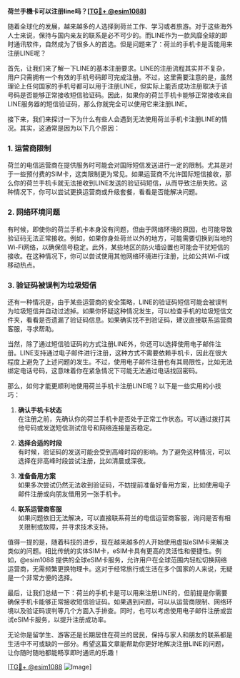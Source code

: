 **荷兰手機卡可以注册line吗？[[TG💪+ @esim1088](https://t.me/s/esim1088)]**

随着全球化的发展，越来越多的人选择到荷兰工作、学习或者旅游。对于这些海外人士来说，保持与国内亲友的联系是必不可少的。而LINE作为一款风靡全球的即时通讯软件，自然成为了很多人的首选。但是问题来了：荷兰的手机卡是否能用来注册LINE呢？

首先，让我们来了解一下LINE的基本注册要求。LINE的注册流程其实并不复杂，用户只需拥有一个有效的手机号码即可完成注册。不过，这里需要注意的是，虽然理论上任何国家的手机号都可以用于注册LINE，但实际上能否成功注册取决于该号码是否能够正常接收短信验证码。因此，如果你的荷兰手机卡能够正常接收来自LINE服务器的短信验证码，那么你就完全可以使用它来注册LINE。

接下来，我们来探讨一下为什么有些人会遇到无法使用荷兰手机卡注册LINE的情况。其实，这通常是因为以下几个原因：

### 1. **运营商限制**
荷兰的电信运营商在提供服务时可能会对国际短信发送进行一定的限制。尤其是对于一些预付费的SIM卡，这类限制更为常见。如果运营商不允许国际短信接收，那么你的荷兰手机卡就无法接收到LINE发送的验证码短信，从而导致注册失败。这种情况下，你可以尝试更换运营商或升级套餐，看看是否能解决问题。

### 2. **网络环境问题**
有时候，即使你的荷兰手机卡本身没有问题，但由于网络环境的原因，也可能导致验证码无法正常接收。例如，如果你身处荷兰以外的地方，可能需要切换到当地的Wi-Fi网络，以确保信号稳定。此外，某些地区的防火墙设置也可能会干扰短信的接收。在这种情况下，你可以尝试使用其他网络环境进行注册，比如公共Wi-Fi或移动热点。

### 3. **验证码被误判为垃圾短信**
还有一种情况是，由于某些运营商的安全策略，LINE的验证码短信可能会被误判为垃圾短信并自动过滤掉。如果你怀疑这种情况发生，可以检查手机的垃圾短信文件夹，看看是否遗漏了验证码信息。如果确实找不到验证码，建议直接联系运营商客服，寻求帮助。

当然，除了通过短信验证码的方式注册LINE外，你还可以选择使用电子邮件注册。LINE支持通过电子邮件进行注册，这种方式不需要依赖手机卡，因此在很大程度上避免了上述问题的发生。不过，使用电子邮件注册也有其局限性，比如无法绑定电话号码，这意味着你在紧急情况下可能无法通过电话找回密码。

那么，如何才能更顺利地使用荷兰手机卡注册LINE呢？以下是一些实用的小技巧：

1. **确认手机卡状态**  
   在注册之前，先确认你的荷兰手机卡是否处于正常工作状态。可以通过拨打其他号码或发送短信测试信号和网络连接是否稳定。

2. **选择合适的时段**  
   有时候，验证码的发送可能会受到高峰时段的影响。为了避免这种情况，可以选择在非高峰时段尝试注册，比如清晨或深夜。

3. **准备备用方案**  
   如果多次尝试仍然无法收到验证码，不妨提前准备好备用方案，比如使用电子邮件注册或向朋友借用另一张手机卡。

4. **联系运营商客服**  
   如果问题依旧无法解决，可以直接联系荷兰的电信运营商客服，询问是否有相关限制或故障，并寻求技术支持。

值得一提的是，随着科技的进步，现在越来越多的人开始使用虚拟eSIM卡来解决类似的问题。相比传统的实体SIM卡，eSIM卡具有更高的灵活性和便捷性。例如，@esim1088 提供的全球eSIM卡服务，允许用户在全球范围内轻松切换网络运营商，无需频繁更换物理卡。这对于经常旅行或生活在多个国家的人来说，无疑是一个非常方便的选择。

最后，让我们总结一下：荷兰的手机卡是可以用来注册LINE的，但前提是你需要确保手机卡能够正常接收短信验证码。如果遇到问题，可以从运营商限制、网络环境以及验证码误判等几个方面入手排查。同时，也可以考虑使用电子邮件注册或尝试eSIM卡服务，以提升注册成功率。

无论你是留学生、游客还是长期居住在荷兰的居民，保持与家人和朋友的联系都是生活中不可或缺的一部分。希望这篇文章能帮助你更好地解决注册LINE的问题，让你随时随地都能畅享即时通讯的乐趣！

[[TG💪+ @esim1088](https://t.me/s/esim1088) ![Image](https://i.postimg.cc/4NQfJmqS/Snipaste-2025-05-13-00-14-12.png)]